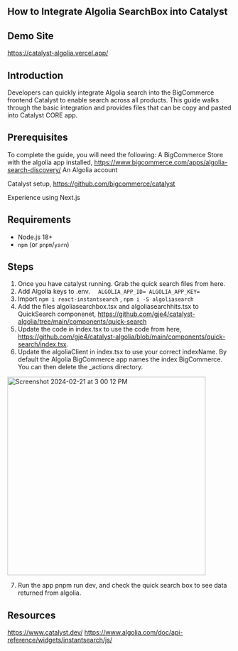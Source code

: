 ## How to Integrate Algolia SearchBox into Catalyst

## **Demo Site**
https://catalyst-algolia.vercel.app/


## **Introduction**

Developers can quickly integrate Algolia search into the BigCommerce frontend Catalyst to enable search across all products.
This guide walks through the basic integration and provides files that can be copy and pasted into Catalyst CORE app.


## **Prerequisites**
To complete the guide, you will need the following:
A BigCommerce Store with the algolia app installed, https://www.bigcommerce.com/apps/algolia-search-discovery/
An Algolia account

Catalyst setup, https://github.com/bigcommerce/catalyst

Experience using Next.js


## Requirements

- Node.js 18+
- `npm` (or `pnpm`/`yarn`)

## **Steps**

1. Once you have catalyst running.  Grab the quick search files from here.
2. Add Algolia keys to .env.
`  ALGOLIA_APP_ID=
   ALGOLIA_APP_KEY=`
3. Import `npm i react-instantsearch` , `npm i -S algoliasearch`
4. Add the files algoliasearchbox.tsx and algoliasearchhits.tsx to QuickSearch componenet, https://github.com/gje4/catalyst-algolia/tree/main/components/quick-search
5. Update the code in index.tsx to use the code from here,
   https://github.com/gje4/catalyst-algolia/blob/main/components/quick-search/index.tsx.
6. Update the algoliaClient in index.tsx to use your correct indexName.  By default the Algolia BigCommerce app names the index BigCommerce.  You can then delete the _actions directory.
 <img width="446" alt="Screenshot 2024-02-21 at 3 00 12 PM" src="https://github.com/gje4/catalyst-algolia/assets/2981963/106cc009-67f3-40f6-a47f-bab68e491106">

 
7. Run the app pnpm run dev, and check the quick search box to see data returned from algolia.



## Resources
https://www.catalyst.dev/
https://www.algolia.com/doc/api-reference/widgets/instantsearch/js/

